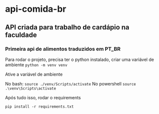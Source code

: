 # api-comida-br

## API criada para trabalho de cardápio na faculdade

### Primeira api de alimentos traduzidos em PT_BR

Para rodar o projeto, precisa ter o python instalado, criar uma variável de ambiente
``` python -m venv venv ```

Ative a variável de ambiente

No bash:
``` source ./venv/Scripts/activate ```
No powershell
``` source .\venv\Scripts\activate ```

Após tudo isso, rodar o requirements 

``` pip install -r requirements.txt ```

